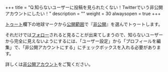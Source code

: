 +++
title = "Q.知らないユーザーに投稿を見られたくない！Twitterでいう非公開アカウントにしたい！"
description = ""
weight = 30
alwaysopen = true
+++

[トゥート](/how-to-use/toot)欄下の地球マークから[公開範囲](/how-to-use/privacy)で『[非公開](/how-to-use/privacy/private)』を選んでトゥートします。

それだけでは[フォロー](/how-to-use/follow)されると見ることが出来てしまうので、知らないユーザーから完全に見えないようにするには、「ユーザー設定」から「プロフィールを編集」で、「非公開アカウントにする」にチェックボックスを入れる必要があります。

詳しくは[非公開アカウント](/how-to-use/account#非公開アカウント)をご覧ください。
